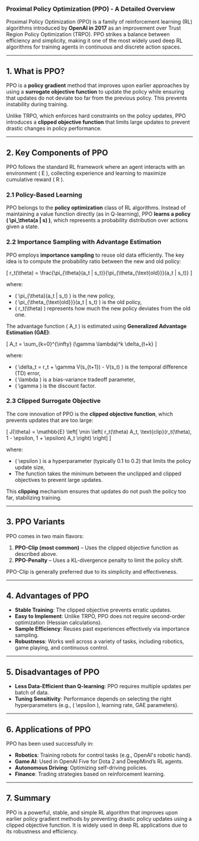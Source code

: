 ### **Proximal Policy Optimization (PPO) - A Detailed Overview**

Proximal Policy Optimization (PPO) is a family of reinforcement learning (RL) algorithms introduced by **OpenAI in 2017** as an improvement over Trust Region Policy Optimization (TRPO). PPO strikes a balance between efficiency and simplicity, making it one of the most widely used deep RL algorithms for training agents in continuous and discrete action spaces.

---

## **1. What is PPO?**
PPO is a **policy gradient** method that improves upon earlier approaches by using a **surrogate objective function** to update the policy while ensuring that updates do not deviate too far from the previous policy. This prevents instability during training.

Unlike TRPO, which enforces hard constraints on the policy updates, PPO introduces a **clipped objective function** that limits large updates to prevent drastic changes in policy performance.

---

## **2. Key Components of PPO**
PPO follows the standard RL framework where an agent interacts with an environment \( E \), collecting experience and learning to maximize cumulative reward \( R \).

### **2.1 Policy-Based Learning**
PPO belongs to the **policy optimization** class of RL algorithms. Instead of maintaining a value function directly (as in Q-learning), PPO **learns a policy \( \pi_\theta(a | s) \)**, which represents a probability distribution over actions given a state.

### **2.2 Importance Sampling with Advantage Estimation**
PPO employs **importance sampling** to reuse old data efficiently. The key idea is to compute the probability ratio between the new and old policy:

\[
r_t(\theta) = \frac{\pi_{\theta}(a_t | s_t)}{\pi_{\theta_{\text{old}}}(a_t | s_t)}
\]

where:
- \( \pi_{\theta}(a_t | s_t) \) is the new policy,
- \( \pi_{\theta_{\text{old}}}(a_t | s_t) \) is the old policy,
- \( r_t(\theta) \) represents how much the new policy deviates from the old one.

The advantage function \( A_t \) is estimated using **Generalized Advantage Estimation (GAE)**:

\[
A_t = \sum_{k=0}^{\infty} (\gamma \lambda)^k \delta_{t+k}
\]

where:
- \( \delta_t = r_t + \gamma V(s_{t+1}) - V(s_t) \) is the temporal difference (TD) error,
- \( \lambda \) is a bias-variance tradeoff parameter,
- \( \gamma \) is the discount factor.

### **2.3 Clipped Surrogate Objective**
The core innovation of PPO is the **clipped objective function**, which prevents updates that are too large:

\[
J(\theta) = \mathbb{E} \left[ \min \left( r_t(\theta) A_t, \text{clip}(r_t(\theta), 1 - \epsilon, 1 + \epsilon) A_t \right) \right]
\]

where:
- \( \epsilon \) is a hyperparameter (typically 0.1 to 0.2) that limits the policy update size,
- The function takes the minimum between the unclipped and clipped objectives to prevent large updates.

This **clipping** mechanism ensures that updates do not push the policy too far, stabilizing training.

---

## **3. PPO Variants**
PPO comes in two main flavors:
1. **PPO-Clip (most common)** – Uses the clipped objective function as described above.
2. **PPO-Penalty** – Uses a KL-divergence penalty to limit the policy shift.

PPO-Clip is generally preferred due to its simplicity and effectiveness.

---

## **4. Advantages of PPO**
- **Stable Training**: The clipped objective prevents erratic updates.
- **Easy to Implement**: Unlike TRPO, PPO does not require second-order optimization (Hessian calculations).
- **Sample Efficiency**: Reuses past experiences effectively via importance sampling.
- **Robustness**: Works well across a variety of tasks, including robotics, game playing, and continuous control.

---

## **5. Disadvantages of PPO**
- **Less Data-Efficient than Q-learning**: PPO requires multiple updates per batch of data.
- **Tuning Sensitivity**: Performance depends on selecting the right hyperparameters (e.g., \( \epsilon \), learning rate, GAE parameters).

---

## **6. Applications of PPO**
PPO has been used successfully in:
- **Robotics**: Training robots for control tasks (e.g., OpenAI's robotic hand).
- **Game AI**: Used in OpenAI Five for Dota 2 and DeepMind’s RL agents.
- **Autonomous Driving**: Optimizing self-driving policies.
- **Finance**: Trading strategies based on reinforcement learning.

---

## **7. Summary**
PPO is a powerful, stable, and simple RL algorithm that improves upon earlier policy gradient methods by preventing drastic policy updates using a clipped objective function. It is widely used in deep RL applications due to its robustness and efficiency.
